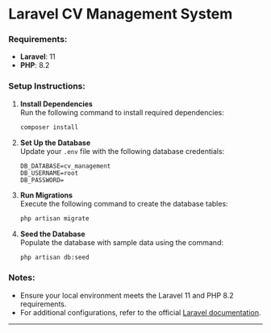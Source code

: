 # Laravel CV Management System

### Requirements:
- **Laravel**: 11  
- **PHP**: 8.2  

### Setup Instructions:

1. **Install Dependencies**  
   Run the following command to install required dependencies:  
   ```bash
   composer install
   ```

2. **Set Up the Database**  
   Update your `.env` file with the following database credentials:  
   ```env
   DB_DATABASE=cv_management
   DB_USERNAME=root
   DB_PASSWORD=
   ```

3. **Run Migrations**  
   Execute the following command to create the database tables:  
   ```bash
   php artisan migrate
   ```

4. **Seed the Database**  
   Populate the database with sample data using the command:  
   ```bash
   php artisan db:seed
   ```

### Notes:
- Ensure your local environment meets the Laravel 11 and PHP 8.2 requirements.  
- For additional configurations, refer to the official [Laravel documentation](https://laravel.com/docs).  

---
